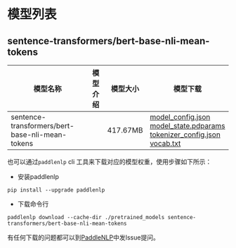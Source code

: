 #  模型列表

## sentence-transformers/bert-base-nli-mean-tokens

| 模型名称 | 模型介绍 | 模型大小  | 模型下载 |
| --- | --- | --- | --- |
|sentence-transformers/bert-base-nli-mean-tokens|  | 417.67MB | [model_config.json](https://bj.bcebos.com/paddlenlp/models/community/sentence-transformers/bert-base-nli-mean-tokens/model_config.json)<br>[model_state.pdparams](https://bj.bcebos.com/paddlenlp/models/community/sentence-transformers/bert-base-nli-mean-tokens/model_state.pdparams)<br>[tokenizer_config.json](https://bj.bcebos.com/paddlenlp/models/community/sentence-transformers/bert-base-nli-mean-tokens/tokenizer_config.json)<br>[vocab.txt](https://bj.bcebos.com/paddlenlp/models/community/sentence-transformers/bert-base-nli-mean-tokens/vocab.txt) |

也可以通过`paddlenlp` cli 工具来下载对应的模型权重，使用步骤如下所示：

* 安装paddlenlp

```shell
pip install --upgrade paddlenlp
```

* 下载命令行

```shell
paddlenlp download --cache-dir ./pretrained_models sentence-transformers/bert-base-nli-mean-tokens
```

有任何下载的问题都可以到[PaddleNLP](https://github.com/PaddlePaddle/PaddleNLP)中发Issue提问。